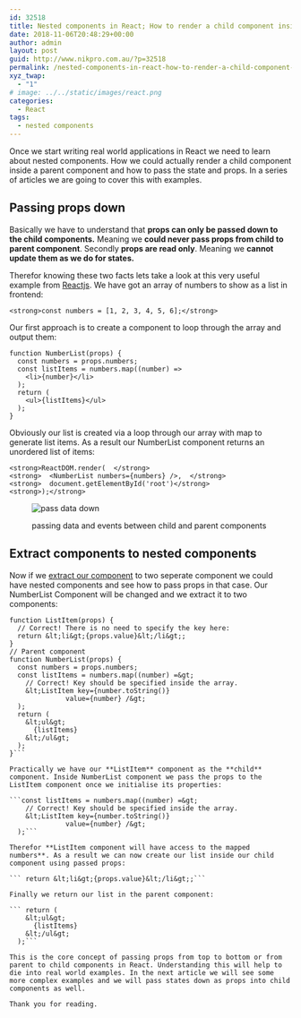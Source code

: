 ```yaml
---
id: 32518
title: Nested components in React; How to render a child component inside a parent component:Part 1
date: 2018-11-06T20:48:29+00:00
author: admin
layout: post
guid: http://www.nikpro.com.au/?p=32518
permalink: /nested-components-in-react-how-to-render-a-child-component-inside-a-parent-componentpart-1/
xyz_twap:
  - "1"
# image: ../../static/images/react.png
categories:
  - React
tags:
  - nested components
---
```

Once we start writing real world applications in React we need to learn about nested components. How we could actually render a child component inside a parent component and how to pass the state and props. In a series of articles we are going to cover this with examples.

## Passing props down

Basically we have to understand that **props can only be passed down to the child components.** Meaning we **could never pass props from child to parent component**. Secondly **props are read only**. Meaning we **cannot update them as we do for states.**

Therefor knowing these two facts lets take a look at this very useful example from <a href="https://reactjs.org/docs/lists-and-keys.html" target="_blank" rel="noreferrer noopener">Reactjs</a>. We have got an array of numbers to show as a list in frontend:

<pre class="wp-block-preformatted"><code>&lt;strong>const numbers = [1, 2, 3, 4, 5, 6];&lt;/strong></code></pre>

Our first approach is to create a component to loop through the array and output them:

<pre class="wp-block-preformatted"><code>function NumberList(props) {  </code>
<code>  const numbers = props.numbers;  </code>
<code>  const listItems = numbers.map((number) =&gt;    </code>
<code>    &lt;li&gt;{number}&lt;/li&gt;  </code>
<code>  );  </code>
<code>  return (    </code>
<code>    &lt;ul&gt;{listItems}&lt;/ul&gt;  </code>
<code>  );</code>
<code>}</code></pre>

Obviously our list is created via a loop through our array with map to generate list items. As a result our NumberList component returns an unordered list of items:

<pre class="wp-block-preformatted"><code>&lt;strong>ReactDOM.render(  &lt;/strong></code>
<code>&lt;strong>  &lt;NumberList numbers={numbers} /&gt;,  &lt;/strong></code>
<code>&lt;strong>  document.getElementById('root')&lt;/strong></code>
<code>&lt;strong>);&lt;/strong></code></pre><figure class="wp-block-image">

<img class="wp-image-32521" src="http://www.nikpro.com.aupassdata.png" alt="pass data down" srcset="http://testgatsby.localpassdata.png 591w, http://testgatsby.localpassdata-300x175.png 300w" sizes="(max-width: 591px) 100vw, 591px" /> <figcaption>passing data and events between child and parent components</figcaption> </figure> 

## Extract components to nested components

Now if we [extract our component](http://www.nikpro.com.au/how-to-extract-components-in-react-with-example/) to two seperate component we could have nested components and see how to pass props in that case. Our NumberList Component will be changed and we extract it to two components:

```// Child component
function ListItem(props) {
  // Correct! There is no need to specify the key here:
  return &lt;li&gt;{props.value}&lt;/li&gt;;
}
// Parent component
function NumberList(props) {
  const numbers = props.numbers;
  const listItems = numbers.map((number) =&gt;
    // Correct! Key should be specified inside the array.
    &lt;ListItem key={number.toString()}
              value={number} /&gt;
  );
  return (
    &lt;ul&gt;
      {listItems}
    &lt;/ul&gt;
  );
}```

Practically we have our **ListItem** component as the **child** component. Inside NumberList component we pass the props to the ListItem component once we initialise its properties:

```const listItems = numbers.map((number) =&gt;
    // Correct! Key should be specified inside the array.
    &lt;ListItem key={number.toString()}
              value={number} /&gt;
  );```

Therefor **ListItem component will have access to the mapped numbers**. As a result we can now create our list inside our child component using passed props:

``` return &lt;li&gt;{props.value}&lt;/li&gt;;```

Finally we return our list in the parent component:

``` return (
    &lt;ul&gt;
      {listItems}
    &lt;/ul&gt;
  );```

This is the core concept of passing props from top to bottom or from parent to child components in React. Understanding this will help to die into real world examples. In the next article we will see some more complex examples and we will pass states down as props into child components as well.

Thank you for reading.
